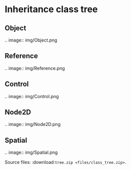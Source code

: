 Inheritance class tree
======================

Object
------

.. image:: img/Object.png

Reference
---------

.. image:: img/Reference.png

Control
-------

.. image:: img/Control.png

Node2D
------

.. image:: img/Node2D.png

Spatial
-------

.. image:: img/Spatial.png

Source files: :download:`tree.zip <files/class_tree.zip>`.
